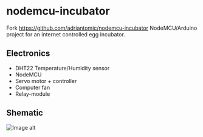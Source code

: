 # nodemcu-incubator
Fork https://github.com/adriantomic/nodemcu-incubator
NodeMCU/Arduino project for an internet controlled egg incubator.

## Electronics
* DHT22 Temperature/Humidity sensor
* NodeMCU
* Servo motor + controller
* Computer fan
* Relay-module

## Shematic
![Image alt](https://github.com/FCustoms/nodemcu-incubator/blob/master/inkubator.png)


